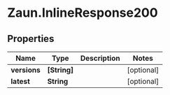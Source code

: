 # Zaun.InlineResponse200

## Properties
Name | Type | Description | Notes
------------ | ------------- | ------------- | -------------
**versions** | **[String]** |  | [optional] 
**latest** | **String** |  | [optional] 


